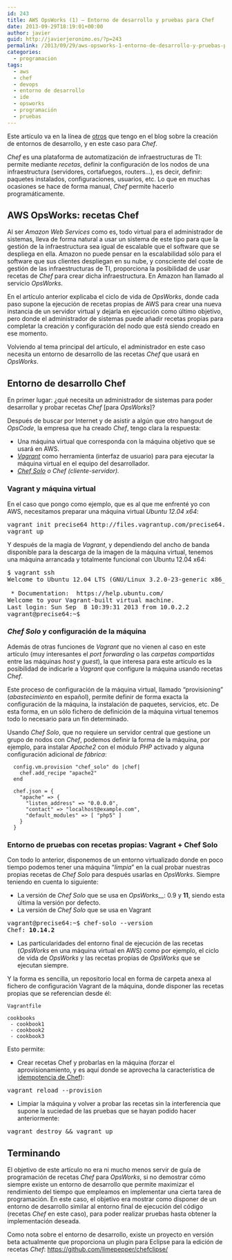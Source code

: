 ```yaml
---
id: 243
title: AWS OpsWorks (1) – Entorno de desarrollo y pruebas para Chef
date: 2013-09-29T18:19:01+00:00
author: javier
guid: http://javierjeronimo.es/?p=243
permalink: /2013/09/29/aws-opsworks-1-entorno-de-desarrollo-y-pruebas-para-chef/
categories:
  - programacion
tags:
  - aws
  - chef
  - devops
  - entorno de desarrollo
  - ide
  - opsworks
  - programación
  - pruebas
---
```

Este artículo va en la línea de [otros](http://javierjeronimo.es/?p=164 "Entorno de desarrollo Android") que tengo en el blog sobre la creación de entornos de desarrollo, y en este caso para _Chef_.

_Chef_ es una plataforma de automatización de infraestructuras de TI: permite mediante _recetas_, definir la configuración de los nodos de una infraestructura (servidores, cortafuegos, routers&#8230;), es decir, definir: paquetes instalados, configuraciones, usuarios, etc. Lo que en muchas ocasiones se hace de forma manual, _Chef_ permite hacerlo programáticamente.

## AWS OpsWorks: recetas Chef

Al ser _Amazon Web Services_ como es, todo virtual para el administrador de sistemas, lleva de forma natural a usar un sistema de este tipo para que la gestión de la infraestructura sea igual de escalable que el software que se despliega en ella. Amazon no puede pensar en la escalabilidad sólo para el software que sus clientes despliegan en su nube, y consciente del coste de gestión de las infraestructuras de TI, proporciona la posibilidad de usar recetas de _Chef_ para crear dicha infraestructura. En Amazon han llamado al servicio _OpsWorks_.

En el artículo anterior explicaba el ciclo de vida de _OpsWorks_, donde cada paso supone la ejecución de recetas propias de AWS para crear una nueva instancia de un servidor virtual y dejarla en ejecución como último objetivo, pero donde el administrador de sistemas puede añadir recetas propias para completar la creación y configuración del nodo que está siendo creado en ese momento.

Volviendo al tema principal del artículo, el administrador en este caso necesita un entorno de desarrollo de las recetas _Chef_ que usará en _OpsWorks_.

## Entorno de desarrollo Chef

En primer lugar: ¿qué necesita un administrador de sistemas para poder desarrollar y probar recetas _Chef_ [para _OpsWorks_]?

Después de buscar por Internet y de asistir a algún que otro hangout de _OpsCode_, la empresa que ha creado _Chef_, tengo clara la respuesta:

  * Una máquina virtual que corresponda con la máquina objetivo que se usará en AWS.
  * [_Vagrant_](http://www.vagrantup.com/) como herramienta (interfaz de usuario) para para ejecutar la máquina virtual en el equipo del desarrollador.
  * [_Chef Solo_](http://docs.opscode.com/chef_solo.html) _o Chef (cliente-servidor)._

### Vagrant y máquina virtual

En el caso que pongo como ejemplo, que es al que me enfrenté yo con AWS, necesitamos preparar una máquina virtual _Ubuntu 12.04 x64_:

<pre>vagrant init precise64 http://files.vagrantup.com/precise64.box
vagrant up</pre>

Y después de la magia de _Vagrant_, y dependiendo del ancho de banda disponible para la descarga de la imagen de la máquina virtual, tenemos una máquina arrancada y totalmente funcional con Ubuntu 12.04 x64:

<pre>$ vagrant ssh
Welcome to Ubuntu 12.04 LTS (GNU/Linux 3.2.0-23-generic x86_64)

 * Documentation:  https://help.ubuntu.com/
Welcome to your Vagrant-built virtual machine.
Last login: Sun Sep  8 10:39:31 2013 from 10.0.2.2
vagrant@precise64:~$</pre>

### _Chef Solo_ y configuración de la máquina

Además de otras funciones de _Vagrant_ que no vienen al caso en este artículo (muy interesantes el _port forwarding_ o las _carpetas compartidas_ entre las máquinas _host_ y _guest_), la que interesa para este artículo es la posibilidad de indicarle a _Vagrant_ que configure la máquina usando recetas _Chef_.

Este proceso de configuración de la máquina virtual, llamado &#8220;provisioning&#8221; (_abastecimiento_ en español), permite definir de forma exacta la configuración de la máquina, la instalación de paquetes, servicios, etc. De esta forma, en un sólo fichero de definición de la máquina virtual tenemos todo lo necesario para un fin determinado.

Usando _Chef Solo_, que no requiere un servidor central que gestione un grupo de nodos con _Chef_, podemos definir la forma de la máquina, por ejemplo, para instalar _Apache2_ con el módulo _PHP_ activado y alguna configuración adicional _de fábrica_:

      config.vm.provision "chef_solo" do |chef|
        chef.add_recipe "apache2"
      end
    
      chef.json = {
        "apache" => {
          "listen_address" => "0.0.0.0",
          "contact" => "localhost@example.com",
          "default_modules" => [ "php5" ]
        }
      }

### Entorno de pruebas con recetas propias: Vagrant + Chef Solo

Con todo lo anterior, disponemos de un entorno virtualizado donde en poco tiempo podemos tener una máquina &#8220;_limpia_&#8221; en la cual probar nuestras propias recetas de _Chef Solo_ para después usarlas en _OpsWorks_. Siempre teniendo en cuenta lo siguiente:

  * La versión de _Chef Solo_ que se usa en _OpsWorks___: 0.9 y **11**, siendo esta última la versión por defecto.
  * La versión de _Chef Solo_ que se usa en Vagrant

<pre>vagrant@precise64:~$ chef-solo --version
Chef: <strong>10.14.2</strong></pre>

  * Las particularidades del entorno final de ejecución de las recetas (_OpsWorks_ en una máquina virtual en AWS) como por ejemplo, el ciclo de vida de _OpsWorks_ y las recetas propias de _OpsWorks_ que se ejecutan siempre.

Y la forma es sencilla, un repositorio local en forma de carpeta anexa al fichero de configuración Vagrant de la máquina, donde disponer las recetas propias que se referencian desde él:

    Vagrantfile
    
    cookbooks
     - cookbook1
     - cookbook2
     - cookbook3

Esto permite:

  * Crear recetas Chef y probarlas en la máquina (forzar el aprovisionamiento, y es aquí donde se aprovecha la característica de [idempotencia de Chef](http://es.wikipedia.org/wiki/Idempotencia_%28inform%C3%A1tica%29)):

<pre>vagrant reload --provision</pre>

  * Limpiar la máquina y volver a probar las recetas sin la interferencia que supone la suciedad de las pruebas que se hayan podido hacer anteriormente:

<pre>vagrant destroy && vagrant up</pre>

## Terminando

El objetivo de este artículo no era ni mucho menos servir de guía de programación de recetas _Chef_ para _OpsWorks_, si no demostrar cómo siempre existe un entorno de desarrollo que permite maximizar el rendimiento del tiempo que empleamos en implementar una cierta tarea de programación. En este caso, el objetivo era mostrar como disponer de un entorno de desarrollo similar al entorno final de ejecución del código (recetas _Chef_ en este caso), para poder realizar pruebas hasta obtener la implementación deseada.

Como nota sobre el entorno de desarrollo, existe un proyecto en versión beta actualmente que proporciona un plugin para Eclipse para la edición de recetas _Chef_: https://github.com/limepepper/chefclipse/